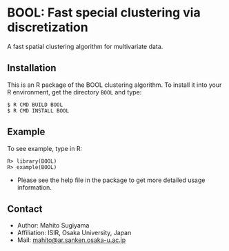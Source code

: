 BOOL: Fast special clustering via discretization
================================================

A fast spatial clustering algorithm for multivariate data.

Installation
------------

This is an R package of the BOOL clustering algorithm.
To install it into your R environment, get the directory `BOOL` and type:

	$ R CMD BUILD BOOL
	$ R CMD INSTALL BOOL

Example
-------
To see example, type in R:

	R> library(BOOL)
	R> example(BOOL)

* Please see the help file in the package to get more detailed usage information.

Contact
-------

* Author: Mahito Sugiyama
* Affiliation: ISIR, Osaka University, Japan
* Mail: mahito@ar.sanken.osaka-u.ac.jp
